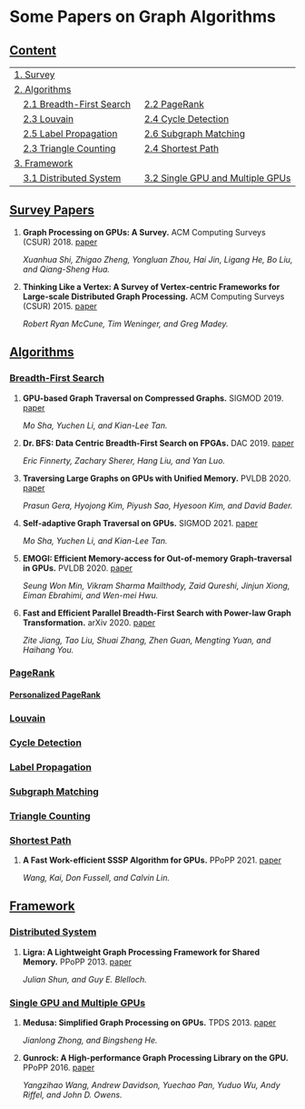 # Some Papers on Graph Algorithms 

## [Content](#content)

<table>
<tr><td colspan="2"><a href="#survey-papers">1. Survey</a></td></tr> 
<tr><td colspan="2"><a href="#algorithms">2. Algorithms</a></td></tr>
<tr>
    <td>&emsp;<a href="#breadth-first-search">2.1 Breadth-First Search</a></td>
    <td>&ensp;<a href="#pagerank">2.2 PageRank</a></td>
</tr>
<tr>
    <td>&emsp;<a href="#louvain">2.3 Louvain</a></td>
    <td>&ensp;<a href="#cycle-detection">2.4 Cycle Detection</a></td>
</tr>
<tr>
    <td>&emsp;<a href="#label-propagation">2.5 Label Propagation</a></td>
    <td>&ensp;<a href="#subgraph-matching">2.6 Subgraph Matching</a></td>
</tr>
<tr>
    <td>&emsp;<a href="#triangle-counting">2.3 Triangle Counting</a></td>
    <td>&ensp;<a href="#shortest-path">2.4 Shortest Path</a></td>
</tr>
<tr><td colspan="2"><a href="#framework">3. Framework</a></td></tr> 
<tr>
    <td>&emsp;<a href="#distributed-system">3.1 Distributed System</a></td>
    <td>&ensp;<a href="single-gpu-and-multiple-gpus">3.2 Single GPU and Multiple GPUs</a></td>
</tr>
</table>

## [Survey Papers](#content)

1. **Graph Processing on GPUs: A Survey.** ACM Computing Surveys (CSUR) 2018. [paper](https://dl.acm.org/doi/abs/10.1145/3128571)
   <br/>

   *Xuanhua Shi, Zhigao Zheng, Yongluan Zhou, Hai Jin, Ligang He, Bo Liu, and Qiang-Sheng Hua.*
   <br/>

2. **Thinking Like a Vertex: A Survey of Vertex-centric Frameworks for Large-scale Distributed Graph Processing.** ACM Computing Surveys (CSUR) 2015. [paper](https://dl.acm.org/doi/abs/10.1145/2818185)
   <br/>

    *Robert Ryan McCune, Tim Weninger, and Greg Madey.*
    <br/>

## [Algorithms](#content)

### [Breadth-First Search](#content)

1. **GPU-based Graph Traversal on Compressed Graphs.** SIGMOD 2019. [paper](https://dl.acm.org/doi/abs/10.1145/3299869.3319871)
   <br/>

   *Mo Sha, Yuchen Li, and Kian-Lee Tan.* 
   <br/>

2. **Dr. BFS: Data Centric Breadth-First Search on FPGAs.** DAC 2019. [paper](https://ieeexplore.ieee.org/abstract/document/8806902)
   <br/>

   *Eric Finnerty, Zachary Sherer, Hang Liu, and Yan Luo.*
   <br/>

3. **Traversing Large Graphs on GPUs with Unified Memory.** PVLDB 2020. [paper](https://dl.acm.org/doi/abs/10.14778/3384345.3384358) 
   <br/>

   *Prasun Gera, Hyojong Kim, Piyush Sao, Hyesoon Kim, and David Bader.*
   <br/>

4. **Self-adaptive Graph Traversal on GPUs.** SIGMOD 2021. [paper](https://dl.acm.org/doi/abs/10.1145/3448016.3457279)
   <br/>

   *Mo Sha, Yuchen Li, and Kian-Lee Tan.*
   <br/>

5. **EMOGI: Efficient Memory-access for Out-of-memory Graph-traversal in GPUs.** PVLDB 2020. [paper](https://dl.acm.org/doi/abs/10.14778/3425879.3425883)
   <br/>

   *Seung Won Min, Vikram Sharma Mailthody, Zaid Qureshi, Jinjun Xiong, Eiman Ebrahimi, and Wen-mei Hwu.* 
   <br/>

6. **Fast and Efficient Parallel Breadth-First Search with Power-law Graph Transformation.** arXiv 2020. [paper](https://arxiv.org/abs/2012.10026)
   <br/>
   
   *Zite Jiang, Tao Liu, Shuai Zhang, Zhen Guan, Mengting Yuan, and Haihang You.* 
   <br/>

### [PageRank](#content)

#### [Personalized PageRank](#content)

### [Louvain](#content)



### [Cycle Detection](#content)


### [Label Propagation](#content)


### [Subgraph Matching](#content)


### [Triangle Counting](#content)


### [Shortest Path](#content)

1. **A Fast Work-efficient SSSP Algorithm for GPUs.** PPoPP 2021. [paper](https://dl.acm.org/doi/abs/10.1145/3437801.3441605)
   <br/>

   *Wang, Kai, Don Fussell, and Calvin Lin.* 
   <br/>





## [Framework](#content)

### [Distributed System](#content)

1. **Ligra: A Lightweight Graph Processing Framework for Shared Memory.** PPoPP 2013. [paper](https://doi.org/10.1145/2442516.2442530)
   <br/>

   *Julian Shun, and Guy E. Blelloch.*
   <br/>


### [Single GPU and Multiple GPUs](#content)

1. **Medusa: Simplified Graph Processing on GPUs.** TPDS 2013. [paper](https://ieeexplore.ieee.org/abstract/document/6497047)
   <br/>

   *Jianlong Zhong, and Bingsheng He.* 
   <br/>
2. **Gunrock: A High-performance Graph Processing Library on the GPU.** PPoPP 2016. [paper](https://dl.acm.org/doi/abs/10.1145/2851141.2851145)
   <br/>

   *Yangzihao Wang, Andrew Davidson, Yuechao Pan, Yuduo Wu, Andy Riffel, and John D. Owens.* 
   <br/>

